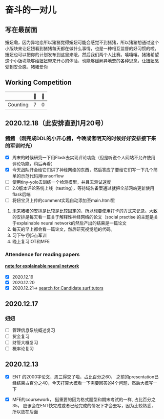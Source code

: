 # 奋斗的一对儿

## 写在最前面

妞妞嘞，因为异地恋所以猪猪觉得妞妞可能会感觉不到猪猪，所以猪猪想通过这个小版块来让妞妞看到猪猪每天都在做什么事情，也是一种相互监督的好习惯的啦，妞妞也可以把你的计划发布到这里来哦，然后我们两个人比赛。嘻嘻嘻。猪猪希望这个小版块能够给妞妞带来开心的体验，也能够缓解异地恋的各种思念，让妞妞感受到安全感。猪猪爱你

## Working Competition

|          | 🐷    | 👶    |
| -------- | ---- | ---- |
| Counting | 7    | 0    |

## 2020.12.18（此安排直到1月20号）

### 猪猪 （刚完成DDL的小开心猪，今晚或者明天的时候好好安排接下来的军训时光）

- [x] 周末的时候研究一下用Flask去实现评论功能（但是听说个人网站不允许使用评论功能，稍后再看）
- [x] 今天战队开会给它们讲了神经网络的东西，然后答应了要给它们写一下几个简单的示范代码用tensorflow
- [ ] 使用tiny-yolo去训练一个检测模型，并且去测试速度
- [ ] 2.0版本评论系统上线（testing），等待域名备案通过就把全部网站更新使用flask后端
- [ ] 将妞宝贝上传的comment实现自动添加至main.html里

1. 未来猪猪的安排是比较是比较固定的，所以想要使用打卡的方式来记录。大致的安排是每天看一篇关于解释性神经网络的论文（social practise 的主题是关于explainable neural network的然后产出的结果是一篇论文
2. 每天的早上都会看一篇论文，然后研究视觉组的代码。
3. 习下午1到5点军训
4. 晚上复习IOT和MFE

### Attendence for reading papers

#### [note for explainable neural network](note_explanation_neural_network.html)

- [x] 2020.12.19
- [x] 2020.12.20
- [x] 2020.12.21-> [search for Candidate surf tutors](surf_candidate.html)

## 2020.12.17

### 妞妞         

- [ ] 管理信息系统概述复习
- [ ] 货金复习
- [ ] 财管大概复习
- [ ] 概率论复习

## 2020.12.13

- [x] ENT 的2000字论文，周三得交了啦，占比百分之60， 之前的presentation已经结束占百分之40，今天打算大概看一下需要回答的4个问题，然后大概写一下
- [x] MFE的coursework， 挺重要的因为格式题型和期末考试的一样, 占比百分之35， 应该会在ENT快完成或者已经完成的情况下才会去写，因为比较熟悉，所以放在后面





